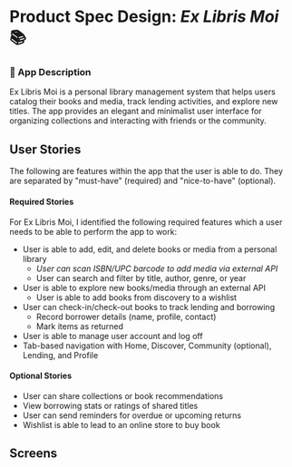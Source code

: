 # Product Spec Design: *Ex Libris Moi* 📚

### 📲 App Description

Ex Libris Moi is a personal library management system that helps users catalog their books and media, track lending activities, and explore new titles. The app provides an elegant and minimalist user interface for organizing collections and interacting with friends or the community.

## User Stories

The following are features within the app that the user is able to do. They are separated by "must-have" (required) and "nice-to-have" (optional).

#### Required Stories

For Ex Libris Moi, I identified the following required features which a user needs to be able to perform the app to work:

- User is able to add, edit, and delete books or media from a personal library
    - *User can scan ISBN/UPC barcode to add media via external API*
    - User can search and filter by title, author, genre, or year
- User is able to explore new books/media through an external API
    - User is able to add books from discovery to a wishlist
- User can check-in/check-out books to track lending and borrowing
    - Record borrower details (name, profile, contact)
    - Mark items as returned
- User is able to manage user account and log off
- Tab-based navigation with Home, Discover, Community (optional), Lending, and Profile

#### Optional Stories
- User can share collections or book recommendations
- View borrowing stats or ratings of shared titles
- User can send reminders for overdue or upcoming returns
- Wishlist is able to lead to an online store to buy book

## Screens
